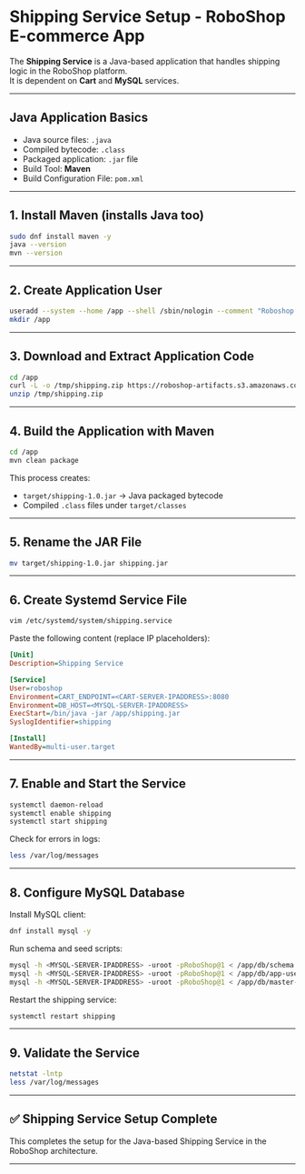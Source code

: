 
# Shipping Service Setup - RoboShop E-commerce App

The **Shipping Service** is a Java-based application that handles shipping logic in the RoboShop platform.  
It is dependent on **Cart** and **MySQL** services.

---

## Java Application Basics

- Java source files: `.java`
- Compiled bytecode: `.class`
- Packaged application: `.jar` file
- Build Tool: **Maven**
- Build Configuration File: `pom.xml`

---

## 1. Install Maven (installs Java too)

```bash
sudo dnf install maven -y
java --version
mvn --version
```

---

## 2. Create Application User

```bash
useradd --system --home /app --shell /sbin/nologin --comment "Roboshop system user" roboshop
mkdir /app
```

---

## 3. Download and Extract Application Code

```bash
cd /app
curl -L -o /tmp/shipping.zip https://roboshop-artifacts.s3.amazonaws.com/shipping-v3.zip
unzip /tmp/shipping.zip
```

---

## 4. Build the Application with Maven

```bash
cd /app
mvn clean package
```

This process creates:

- `target/shipping-1.0.jar` → Java packaged bytecode
- Compiled `.class` files under `target/classes`

---

## 5. Rename the JAR File

```bash
mv target/shipping-1.0.jar shipping.jar
```

---

## 6. Create Systemd Service File

```bash
vim /etc/systemd/system/shipping.service
```

Paste the following content (replace IP placeholders):

```ini
[Unit]
Description=Shipping Service

[Service]
User=roboshop
Environment=CART_ENDPOINT=<CART-SERVER-IPADDRESS>:8080
Environment=DB_HOST=<MYSQL-SERVER-IPADDRESS>
ExecStart=/bin/java -jar /app/shipping.jar
SyslogIdentifier=shipping

[Install]
WantedBy=multi-user.target
```

---

## 7. Enable and Start the Service

```bash
systemctl daemon-reload
systemctl enable shipping
systemctl start shipping
```

Check for errors in logs:

```bash
less /var/log/messages
```

---

## 8. Configure MySQL Database

Install MySQL client:

```bash
dnf install mysql -y
```

Run schema and seed scripts:

```bash
mysql -h <MYSQL-SERVER-IPADDRESS> -uroot -pRoboShop@1 < /app/db/schema.sql
mysql -h <MYSQL-SERVER-IPADDRESS> -uroot -pRoboShop@1 < /app/db/app-user.sql
mysql -h <MYSQL-SERVER-IPADDRESS> -uroot -pRoboShop@1 < /app/db/master-data.sql
```

Restart the shipping service:

```bash
systemctl restart shipping
```

---

## 9. Validate the Service

```bash
netstat -lntp
less /var/log/messages
```

---

## ✅ Shipping Service Setup Complete

This completes the setup for the Java-based Shipping Service in the RoboShop architecture.

---
